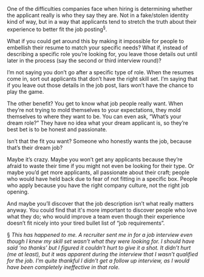 One of the difficulties companies face when hiring is determining whether the applicant really is who they say they are. Not in a fake/stolen identity kind of way, but in a way that applicants tend to stretch the truth about their experience to better fit the job posting<sup>§</sup>.

What if you could get around this by making it impossible for people to embellish their resume to match your specific needs? What if, instead of describing a specific role you’re looking for, you leave those details out until later in the process (say the second or third interview round)?

I’m not saying you don’t go after a specific type of role. When the resumes come in, sort out applicants that don’t have the right skill set. I’m saying that if you leave out those details in the job post, liars won’t have the chance to play the game. 

The other benefit? You get to know what job people really want. When they’re not trying to mold themselves to your expectations, they mold themselves to where they want to be. You can even ask, “What’s your dream role?” They have no idea what your dream applicant is, so they’re best bet is to be honest and passionate.

Isn’t that the fit you want? Someone who honestly wants the job, because that’s their dream job?

Maybe it’s crazy. Maybe you won’t get any applicants because they’re afraid to waste their time if you might not even be looking for their type. Or maybe you’d get more applicants, all passionate about their craft; people who would have held back due to fear of not fitting in a specific box. People who apply because you have the right company culture, not the right job opening.

And maybe you’ll discover that the job description isn’t what really matters anyway. You could find that it's more important to discover people who love what they do; who would improve a team even though their experience doesn’t fit nicely into your tired bullet list of “job requirements”.

§ *This has happened to me. A recruiter sent me in for a job interview even though I knew my skill set wasn’t what they were looking for. I should have said ‘no thanks’ but I figured it couldn’t hurt to give it a shot. It didn’t hurt (me at least), but it was apparent during the interview that I wasn’t qualified for the job. I'm quite thankful I didn't get a follow up interview, as I would have been completely ineffective in that role.*